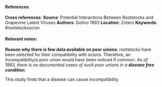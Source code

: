 #### References
**Cross references**: 
**Source**: Potential Interactions Between Rootstocks and Grapevine Latent Viruses
**Authors**: Golino 1993
**Location**: Zotero
**Keywords**: #rootstockxscion 

#### **Relevant notes**:
**Reason why there is few data available on poor unions**: rootstocks have been selected for their compatibility with scions. Therefore, an incompatibility/a poor union would have been noticed if common. 
*As of 1993, there is no documented cases of such poor unions in a **disease free condition***.

This study finds that a disease can cause incompatibility



